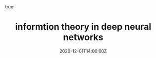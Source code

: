 ---
title: informtion theory in deep neural networks
event: Lab Seminar
event_url: ""
location: Room 311, Innovation Center, UESTC
summary: " "
abstract: ""

# Talk start and end times.
#   End time can optionally be hidden by prefixing the line with `#`.
date: "2020-12-01T14:00:00Z"
date_end: "2020-12-01T15:00:00Z"
all_day: false

# Schedule page publish date (NOT talk date).
publishDate: "2020-12-01T20:00:00Z"

authors: []
tags: []

# Is this a featured talk? (true/false)
featured: false

# image:
#   caption: 'Image credit: [**Unsplash**](https://unsplash.com/photos/bzdhc5b3Bxs)'
#   focal_point: Right

url_code: ""
url_pdf: ""
url_slides: ""
url_video: ""

# Markdown Slides (optional).
#   Associate this talk with Markdown slides.
#   Simply enter your slide deck's filename without extension.
#   E.g. `slides = "example-slides"` references `content/slides/example-slides.md`.
#   Otherwise, set `slides = ""`.
slides: ""

# Projects (optional).
#   Associate this post with one or more of your projects.
#   Simply enter your project's folder or file name without extension.
#   E.g. `projects = ["internal-project"]` references `content/project/deep-learning/index.md`.
#   Otherwise, set `projects = []`.
projects: ""

# Enable math on this page?
math: true
---